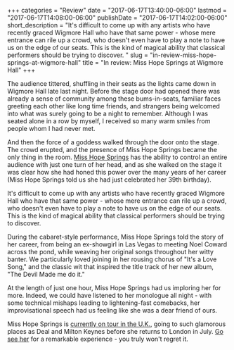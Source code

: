 +++
categories = "Review"
date = "2017-06-17T13:40:00-06:00"
lastmod = "2017-06-17T14:08:00-06:00"
publishDate = "2017-06-17T14:02:00-06:00"
short_description = "It&#039;s difficult to come up with any artists who have recently graced Wigmore Hall who have that same power - whose mere entrance can rile up a crowd, who doesn&#039;t even have to play a note to have us on the edge of our seats. This is the kind of magical ability that classical performers should be trying to discover. "
slug = "in-review-miss-hope-springs-at-wigmore-hall"
title = "In review: Miss Hope Springs at Wigmore Hall"
+++

The audience tittered, shuffling in their seats as the lights came down in Wigmore Hall late last night. Before the stage door had opened there was already a sense of community among these bums-in-seats, familiar faces greeting each other like long time friends, and strangers being welcomed into what was surely going to be a night to remember. Although I was seated alone in a row by myself, I received so many warm smiles from people whom I had never met. 

And then the force of a goddess walked through the door onto the stage. The crowd erupted, and the presence of Miss Hope Springs became the only thing in the room. [Miss Hope Springs](http://www.misshopesprings.com/) has the ability to control an entire audience with just one turn of her head, and as she walked on the stage it was clear how she had honed this power over the many years of her career (Miss Hope Springs told us she had just celebrated her 39th birthday). 

It's difficult to come up with any artists who have recently graced Wigmore Hall who have that same power - whose mere entrance can rile up a crowd, who doesn't even have to play a note to have us on the edge of our seats. This is the kind of magical ability that classical performers should be trying to discover. 

During the cabaret-style performance, Miss Hope Springs told the story of her career, from being an ex-showgirl in Las Vegas to meeting Noel Coward across the pond, while weaving her original songs throughout her witty banter. We particularly loved joining in her rousing chorus of "It's a Love Song," and the classic wit that inspired the title track of her new album, "The Devil Made me do it." 

At the length of just one hour, Miss Hope Springs had us imploring her for more. Indeed, we could have listened to her monologue all night - with some technical mishaps leading to lightening-fast comebacks, her improvisational speech had us feeling like she was a dear friend of ours. 

Miss Hope Springs is [currently on tour in the U.K.](http://www.misshopesprings.com/concerts), going to such glamorous places as Deal and Milton Keynes before she returns to London in July. [Go see her](http://www.misshopesprings.com/concerts) for a remarkable experience - you truly won't regret it.
